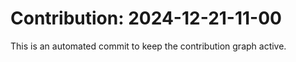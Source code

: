 # Contribution: 2024-12-21-11-00
This is an automated commit to keep the contribution graph active.
